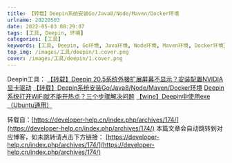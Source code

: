 ```yaml
---
title: 【转载】Deepin系统安装Go/Java8/Node/Maven/Docker环境
urlname: 20220503
date: 2022-05-03 08:29:07
tags: [工具, Deepin, 环境]
categories: [工具]
keywords: [工具, Deepin, Go环境, Java环境, Node环境, Maven环境, Docker环境]
top_img: /images/工具/deepin/1.cover.png
cover: /images/工具/deepin/1.cover.png
---
```


Deepin工具：
<a href="/p/20220502/" target="_blank">【转载】Deepin 20.5系统外接扩展屏幕不显示？安装配置NVIDIA显卡驱动</a>
<a href="/p/20220503/" target="_blank">【转载】Deepin系统安装Go/Java8/Node/Maven/Docker环境</a>
<a href="/p/20220504/" target="_blank">Deepin系统打开WiFi就不能开热点？三个步骤解决问题</a>
<a href="/p/20220508/" target="_blank">【wine】Deepin中使用exe（Ubuntu通用）</a>

转载自：[https://developer-help.cn/index.php/archives/174/](https://developer-help.cn/index.php/archives/174/)
本篇文章会自动跳转到对应博客，如未跳转请点击下方链接：
[https://developer-help.cn/index.php/archives/174/](https://developer-help.cn/index.php/archives/174/)


<script>

window.location.href = "https://developer-help.cn/index.php/archives/174/";

</script>

